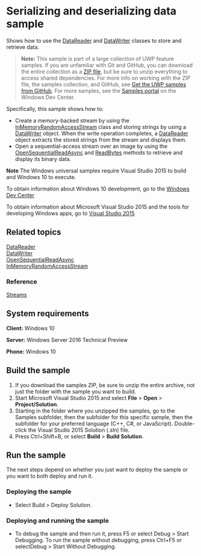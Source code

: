 <!--- 
    category: Data
  samplefwlink: http://go.microsoft.com/fwlink/p/?LinkId=620535
--->

# Serializing and deserializing data sample

Shows how to use the [DataReader](http://msdn.microsoft.com/library/windows/apps/br208119) and 
[DataWriter](http://msdn.microsoft.com/library/windows/apps/br208154) classes to store and retrieve data.  

> **Note:** This sample is part of a large collection of UWP feature samples. 
> If you are unfamiliar with Git and GitHub, you can download the entire collection as a 
> [ZIP file](https://github.com/Microsoft/Windows-universal-samples/archive/master.zip), but be 
> sure to unzip everything to access shared dependencies. For more info on working with the ZIP file, 
> the samples collection, and GitHub, see [Get the UWP samples from GitHub](https://aka.ms/ovu2uq). 
> For more samples, see the [Samples portal](https://aka.ms/winsamples) on the Windows Dev Center. 

Specifically, this sample shows how to:

-   Create a memory-backed stream by using the [InMemoryRandomAccessStream](http://msdn.microsoft.com/library/windows/apps/br241720) class and storing strings by using a [DataWriter](http://msdn.microsoft.com/library/windows/apps/br208154) object. When the write operation completes, a [DataReader](http://msdn.microsoft.com/library/windows/apps/br208119) object extracts the stored strings from the stream and displays them.
-   Open a sequential-access stream over an image by using the [OpenSequentialReadAsync](http://msdn.microsoft.com/library/windows/apps/hh701853) and [ReadBytes](http://msdn.microsoft.com/library/windows/apps/br208139) methods to retrieve and display its binary data.

**Note** The Windows universal samples require Visual Studio 2015 to build and Windows 10 to execute.
 
To obtain information about Windows 10 development, go to the [Windows Dev Center](http://go.microsoft.com/fwlink/?LinkID=532421)

To obtain information about Microsoft Visual Studio 2015 and the tools for developing Windows apps, go to [Visual Studio 2015](http://go.microsoft.com/fwlink/?LinkID=532422)

## Related topics

[DataReader](http://msdn.microsoft.com/library/windows/apps/br208119)  
[DataWriter](http://msdn.microsoft.com/library/windows/apps/br208154)  
[OpenSequentialReadAsync](http://msdn.microsoft.com/library/windows/apps/hh701853)  
[InMemoryRandomAccessStream](http://msdn.microsoft.com/library/windows/apps/br241720)  

### Reference

[Streams](http://msdn.microsoft.com/library/windows/apps/br241791)  

## System requirements

**Client:** Windows 10

**Server:** Windows Server 2016 Technical Preview

**Phone:** Windows 10

## Build the sample

1. If you download the samples ZIP, be sure to unzip the entire archive, not just the folder with the sample you want to build. 
2. Start Microsoft Visual Studio 2015 and select **File** \> **Open** \> **Project/Solution**.
3. Starting in the folder where you unzipped the samples, go to the Samples subfolder, then the subfolder for this specific sample, then the subfolder for your preferred language (C++, C#, or JavaScript). Double-click the Visual Studio 2015 Solution (.sln) file.
4. Press Ctrl+Shift+B, or select **Build** \> **Build Solution**.

## Run the sample

The next steps depend on whether you just want to deploy the sample or you want to both deploy and run it.

### Deploying the sample

- Select Build > Deploy Solution. 

### Deploying and running the sample

- To debug the sample and then run it, press F5 or select Debug >  Start Debugging. To run the sample without debugging, press Ctrl+F5 or selectDebug > Start Without Debugging. 

